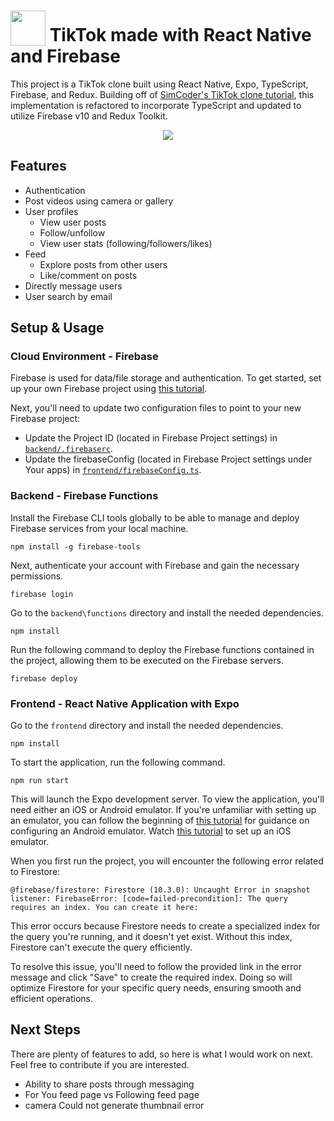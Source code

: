 <h1>
  <img src="https://github.com/kirkwat/tiktok/assets/60279003/c36ab6a7-056a-4c3c-ad88-bf8fd53ea274" width="56" height="56" style="vertical-align:bottom">
  TikTok made with React Native and Firebase
</h1>

This project is a TikTok clone built using React Native, Expo, TypeScript, Firebase, and Redux. Building off of [SimCoder's TikTok clone tutorial](https://github.com/SimCoderYoutube/TiktokClone), this implementation is refactored to incorporate TypeScript and updated to utilize Firebase v10 and Redux Toolkit.

<p align="center">
  <img src="https://github.com/kirkwat/tiktok/assets/60279003/24265ba0-d014-4e8c-bed8-ddf099850fb4">
</p>

## Features

- Authentication
- Post videos using camera or gallery
- User profiles
  - View user posts
  - Follow/unfollow
  - View user stats (following/followers/likes)
- Feed
  - Explore posts from other users
  - Like/comment on posts
- Directly message users
- User search by email

## Setup & Usage

### Cloud Environment - Firebase

Firebase is used for data/file storage and authentication. To get started, set up your own Firebase project using [this tutorial](https://youtube.com/watch?v=HrN1Fvjp2CE&t=762).

Next, you'll need to update two configuration files to point to your new Firebase project:

- Update the Project ID (located in Firebase Project settings) in [`backend/.firebaserc`](backend/.firebaserc).
- Update the firebaseConfig (located in Firebase Project settings under Your apps) in [`frontend/firebaseConfig.ts`](frontend/firebaseConfig.ts).

### Backend - Firebase Functions

Install the Firebase CLI tools globally to be able to manage and deploy Firebase services from your local machine.

```
npm install -g firebase-tools
```

Next, authenticate your account with Firebase and gain the necessary permissions.

```
firebase login
```

Go to the `backend\functions` directory and install the needed dependencies.

```
npm install
```

Run the following command to deploy the Firebase functions contained in the project, allowing them to be executed on the Firebase servers.

```
firebase deploy
```

### Frontend - React Native Application with Expo

Go to the `frontend` directory and install the needed dependencies.

```
npm install
```

To start the application, run the following command.

```
npm run start
```

This will launch the Expo development server. To view the application, you'll need either an iOS or Android emulator. If you're unfamiliar with setting up an emulator, you can follow the beginning of [this tutorial](https://www.youtube.com/watch?v=HrN1Fvjp2CE) for guidance on configuring an Android emulator. Watch [this tutorial](https://www.youtube.com/watch?v=DloY4tyzKDA) to set up an iOS emulator.

When you first run the project, you will encounter the following error related to Firestore:

```
@firebase/firestore: Firestore (10.3.0): Uncaught Error in snapshot listener: FirebaseError: [code=failed-precondition]: The query requires an index. You can create it here:
```

This error occurs because Firestore needs to create a specialized index for the query you're running, and it doesn't yet exist. Without this index, Firestore can't execute the query efficiently.

To resolve this issue, you'll need to follow the provided link in the error message and click "Save" to create the required index. Doing so will optimize Firestore for your specific query needs, ensuring smooth and efficient operations.

## Next Steps

There are plenty of features to add, so here is what I would work on next. Feel free to contribute if you are interested.

- Ability to share posts through messaging
- For You feed page vs Following feed page
- camera Could not generate thumbnail error
